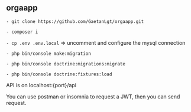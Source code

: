 ## orgaapp

`- git clone https://github.com/GaetanLgt/orgaapp.git`

`- composer i`

`- cp .env .env.local` => uncomment and configure the mysql connection

`- php bin/console make:migration`

`- php bin/console doctrine:migrations:migrate`

`- php bin/console doctrine:fixtures:load`

API is on localhost:{port}/api

You can use postman or insomnia to request a JWT, then you can send request.

